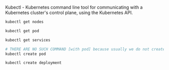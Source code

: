 Kubectl - Kubernetes command line tool for communicating with a Kubernetes cluster's control plane, using the Kubernetes API.

```bash
kubectl get nodes
```
```bash
kubectl get pod
```
```bash
kubectl get services
```
```bash
# THERE ARE NO SUCH COMMAND [with pod] because usually we do not create pods directly
kubectl create pod
```
```bash
kubectl create deployment
```
